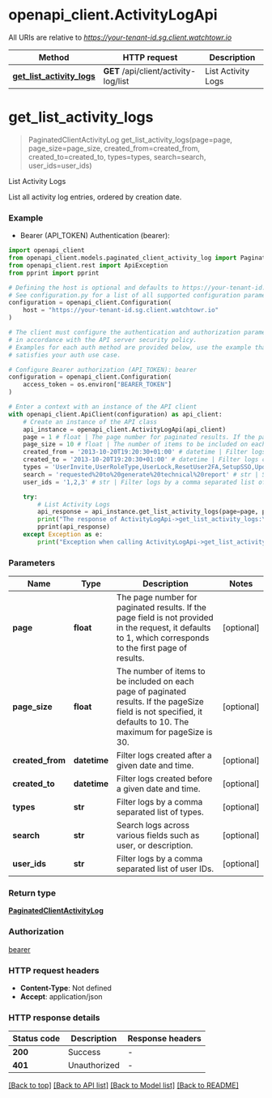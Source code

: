 # openapi_client.ActivityLogApi

All URIs are relative to *https://your-tenant-id.sg.client.watchtowr.io*

Method | HTTP request | Description
------------- | ------------- | -------------
[**get_list_activity_logs**](ActivityLogApi.md#get_list_activity_logs) | **GET** /api/client/activity-log/list | List Activity Logs


# **get_list_activity_logs**
> PaginatedClientActivityLog get_list_activity_logs(page=page, page_size=page_size, created_from=created_from, created_to=created_to, types=types, search=search, user_ids=user_ids)

List Activity Logs

List all activity log entries, ordered by creation date.

### Example

* Bearer (API_TOKEN) Authentication (bearer):

```python
import openapi_client
from openapi_client.models.paginated_client_activity_log import PaginatedClientActivityLog
from openapi_client.rest import ApiException
from pprint import pprint

# Defining the host is optional and defaults to https://your-tenant-id.sg.client.watchtowr.io
# See configuration.py for a list of all supported configuration parameters.
configuration = openapi_client.Configuration(
    host = "https://your-tenant-id.sg.client.watchtowr.io"
)

# The client must configure the authentication and authorization parameters
# in accordance with the API server security policy.
# Examples for each auth method are provided below, use the example that
# satisfies your auth use case.

# Configure Bearer authorization (API_TOKEN): bearer
configuration = openapi_client.Configuration(
    access_token = os.environ["BEARER_TOKEN"]
)

# Enter a context with an instance of the API client
with openapi_client.ApiClient(configuration) as api_client:
    # Create an instance of the API class
    api_instance = openapi_client.ActivityLogApi(api_client)
    page = 1 # float | The page number for paginated results. If the page field is not provided in the request, it defaults to 1, which corresponds to the first page of results. (optional)
    page_size = 10 # float | The number of items to be included on each page of paginated results. If the pageSize field is not specified, it defaults to 10. The maximum for pageSize is 30. (optional)
    created_from = '2013-10-20T19:20:30+01:00' # datetime | Filter logs created after a given date and time. (optional)
    created_to = '2013-10-20T19:20:30+01:00' # datetime | Filter logs created before a given date and time. (optional)
    types = 'UserInvite,UserRoleType,UserLock,ResetUser2FA,SetupSSO,UpdateUserSessionTimeout,SuccessfulLogin,PasswordResetTriggered,UserDelete,UserCreated,UserBusinessUnit,IntegrationSetUp,IntegrationUpdated,IntegrationDeleted,KillSwitch,FindingSetting,TestingInfrastructureUpdate,UpdatePriorityPort,PlatformIpWhitelist,AutomaticRetestsUpdated,ReportGenerated,ReportGenerationRequest,ReportDownloaded,AutomaticOutOfScope,PrismaCloudApigeeAccountRemoved,PrismaCloudAccountNameUpdate,ServiceAccountCreated,ServiceAccountUpdated,ServiceAccountDeleted,ServiceAccountEnabled,ServiceAccountDisabled,ServiceAccountTokenRegenerated' # str | Filter logs by a comma separated list of types. (optional)
    search = 'requested%20to%20generate%20technical%20report' # str | Search logs across various fields such as user, or description. (optional)
    user_ids = '1,2,3' # str | Filter logs by a comma separated list of user IDs. (optional)

    try:
        # List Activity Logs
        api_response = api_instance.get_list_activity_logs(page=page, page_size=page_size, created_from=created_from, created_to=created_to, types=types, search=search, user_ids=user_ids)
        print("The response of ActivityLogApi->get_list_activity_logs:\n")
        pprint(api_response)
    except Exception as e:
        print("Exception when calling ActivityLogApi->get_list_activity_logs: %s\n" % e)
```



### Parameters


Name | Type | Description  | Notes
------------- | ------------- | ------------- | -------------
 **page** | **float**| The page number for paginated results. If the page field is not provided in the request, it defaults to 1, which corresponds to the first page of results. | [optional] 
 **page_size** | **float**| The number of items to be included on each page of paginated results. If the pageSize field is not specified, it defaults to 10. The maximum for pageSize is 30. | [optional] 
 **created_from** | **datetime**| Filter logs created after a given date and time. | [optional] 
 **created_to** | **datetime**| Filter logs created before a given date and time. | [optional] 
 **types** | **str**| Filter logs by a comma separated list of types. | [optional] 
 **search** | **str**| Search logs across various fields such as user, or description. | [optional] 
 **user_ids** | **str**| Filter logs by a comma separated list of user IDs. | [optional] 

### Return type

[**PaginatedClientActivityLog**](PaginatedClientActivityLog.md)

### Authorization

[bearer](../README.md#bearer)

### HTTP request headers

 - **Content-Type**: Not defined
 - **Accept**: application/json

### HTTP response details

| Status code | Description | Response headers |
|-------------|-------------|------------------|
**200** | Success |  -  |
**401** | Unauthorized |  -  |

[[Back to top]](#) [[Back to API list]](../README.md#documentation-for-api-endpoints) [[Back to Model list]](../README.md#documentation-for-models) [[Back to README]](../README.md)


